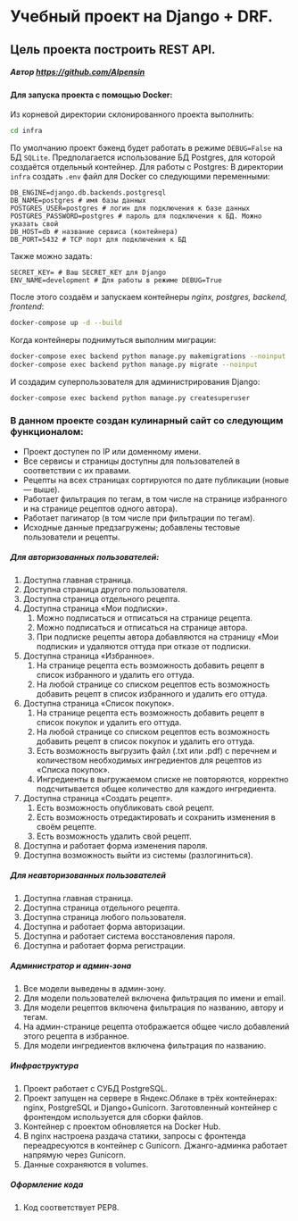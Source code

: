 # Учебный проект на Django + DRF.
## Цель проекта построить REST API.
##### _Автор https://github.com/Alpensin_
#### Для запуска проекта с помощью Docker:
Из корневой директории склонированного проекта выполнить:
```sh 
cd infra
```
По умолчанию проект бэкенд будет работать в режиме ```DEBUG=False``` на БД ```SQLite```.
Предполагается использование БД Postgres, для которой создаётся отдельный контейнер. Для работы с Postgres: 
В директории ```infra``` создать ```.env``` файл для Docker со следующими переменными:
```.env
DB_ENGINE=django.db.backends.postgresql
DB_NAME=postgres # имя базы данных
POSTGRES_USER=postgres # логин для подключения к базе данных
POSTGRES_PASSWORD=postgres # пароль для подключения к БД. Можно указать свой
DB_HOST=db # название сервиса (контейнера)
DB_PORT=5432 # TCP порт для подключения к БД
```
Также можно задать:
```.env
SECRET_KEY= # Ваш SECRET_KEY для Django
ENV_NAME=development # Для работы в режиме DEBUG=True
```
После этого создаём и запускаем контейнеры _nginx, postgres, backend, frontend_:
```sh
docker-compose up -d --build
```
Когда контейнеры поднимуться выполним миграции:
```sh
docker-compose exec backend python manage.py makemigrations --noinput
docker-compose exec backend python manage.py migrate --noinput
```
И создадим суперпользователя для администрирования Django:
```sh
docker-compose exec backend python manage.py createsuperuser
```
### В данном проекте создан кулинарный сайт со следующим функционалом:
- Проект доступен по IP или доменному имени.
- Все сервисы и страницы доступны для пользователей в соответствии с их правами.
- Рецепты на всех страницах сортируются по дате публикации (новые — выше).
- Работает фильтрация по тегам, в том числе на странице избранного и на странице рецептов одного автора).
- Работает пагинатор (в том числе при фильтрации по тегам).
- Исходные данные предзагружены; добавлены тестовые пользователи и рецепты.
##### Для авторизованных пользователей:
1. Доступна главная страница.
2. Доступна страница другого пользователя.
3. Доступна страница отдельного рецепта.
4. Доступна страница «Мои подписки».
   1. Можно подписаться и отписаться на странице рецепта.
   2. Можно подписаться и отписаться на странице автора.
   3. При подписке рецепты автора добавляются на страницу «Мои подписки» и удаляются оттуда при отказе от подписки.
5. Доступна страница «Избранное».
   1. На странице рецепта есть возможность добавить рецепт в список избранного и удалить его оттуда.
   2. На любой странице со списком рецептов есть возможность добавить рецепт в список избранного и удалить его оттуда.
6. Доступна страница «Список покупок».
   1. На странице рецепта есть возможность добавить рецепт в список покупок и удалить его оттуда.
   2. На любой странице со списком рецептов есть возможность добавить рецепт в список покупок и удалить его оттуда.
   3. Есть возможность выгрузить файл (.txt или .pdf) с перечнем и количеством необходимых ингредиентов для рецептов из «Списка покупок».
    4. Ингредиенты в выгружаемом списке не повторяются, корректно подсчитывается общее количество для каждого ингредиента.
7. Доступна страница «Создать рецепт».
    1. Есть возможность опубликовать свой рецепт.
    2. Есть возможность отредактировать и сохранить изменения в своём рецепте.
    3. Есть возможность удалить свой рецепт.
8. Доступна и работает форма изменения пароля.
9. Доступна возможность выйти из системы (разлогиниться).
##### Для неавторизованных пользователей
1. Доступна главная страница.
2. Доступна страница отдельного рецепта.
3. Доступна страница любого пользователя.
4. Доступна и работает форма авторизации.
5. Доступна и работает система восстановления пароля.
6. Доступна и работает форма регистрации.
##### Администратор и админ-зона
1. Все модели выведены в админ-зону.
2. Для модели пользователей включена фильтрация по имени и email.
3. Для модели рецептов включена фильтрация по названию, автору и тегам.
4. На админ-странице рецепта отображается общее число добавлений этого рецепта в избранное.
5. Для модели ингредиентов включена фильтрация по названию.
##### Инфраструктура
1. Проект работает с СУБД PostgreSQL.
2. Проект запущен на сервере в Яндекс.Облаке в трёх контейнерах: nginx, PostgreSQL и Django+Gunicorn. Заготовленный контейнер с фронтендом используется для сборки файлов.
3. Контейнер с проектом обновляется на Docker Hub.
4. В nginx настроена раздача статики, запросы с фронтенда переадресуются в контейнер с Gunicorn. Джанго-админка работает напрямую через Gunicorn.
5. Данные сохраняются в volumes.
##### Оформление кода
1. Код соответствует PEP8.
